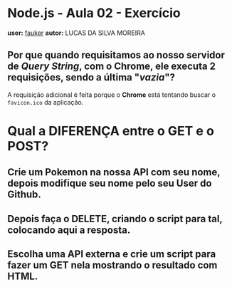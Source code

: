 # Node.js - Aula 02 - Exercício
**user:** [fauker](https://github.com/fauker)
**autor:** LUCAS DA SILVA MOREIRA

## Por que quando requisitamos ao nosso servidor de *Query String*, **com o Chrome**, ele executa 2 requisições, sendo a última "*vazia*"?
A requisição adicional é feita porque o **Chrome** está tentando buscar
o `favicon.ico` da aplicação.

# Qual a DIFERENÇA entre o GET e o POST?

## Crie um Pokemon na nossa API com seu nome, depois modifique seu nome pelo seu User do Github.

## **Depois faça o DELETE**, criando o script para tal, colocando aqui a resposta.

## Escolha uma **API externa** e crie um script para fazer um GET nela **mostrando o resultado com HTML**.

